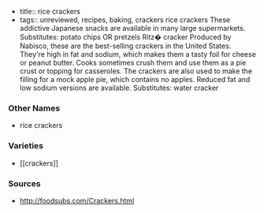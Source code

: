 - title:: rice crackers
- tags:: unreviewed, recipes, baking, crackers
rice crackers These addictive Japanese snacks are available in many large supermarkets. Substitutes: potato chips OR pretzels Ritz� cracker Produced by Nabisco, these are the best-selling crackers in the United States. They're high in fat and sodium, which makes them a tasty foil for cheese or peanut butter. Cooks sometimes crush them and use them as a pie crust or topping for casseroles. The crackers are also used to make the filling for a mock apple pie, which contains no apples. Reduced fat and low sodium versions are available. Substitutes: water cracker

### Other Names

* rice crackers

### Varieties

* [[crackers]]

### Sources
* http://foodsubs.com/Crackers.html
